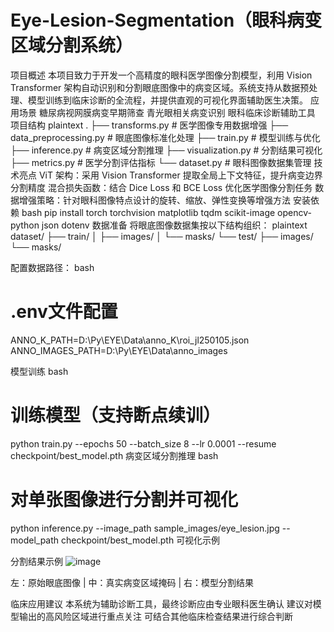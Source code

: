 # Eye-Lesion-Segmentation（眼科病变区域分割系统）
项目概述
本项目致力于开发一个高精度的眼科医学图像分割模型，利用 Vision Transformer 架构自动识别和分割眼底图像中的病变区域。系统支持从数据预处理、模型训练到临床诊断的全流程，并提供直观的可视化界面辅助医生决策。
应用场景
糖尿病视网膜病变早期筛查
青光眼相关病变识别
眼科临床诊断辅助工具
项目结构
plaintext
.
├── transforms.py         # 医学图像专用数据增强
├── data_preprocessing.py # 眼底图像标准化处理
├── train.py              # 模型训练与优化
├── inference.py          # 病变区域分割推理
├── visualization.py      # 分割结果可视化
├── metrics.py            # 医学分割评估指标
└── dataset.py            # 眼科图像数据集管理
技术亮点
ViT 架构：采用 Vision Transformer 提取全局上下文特征，提升病变边界分割精度
混合损失函数：结合 Dice Loss 和 BCE Loss 优化医学图像分割任务
数据增强策略：针对眼科图像特点设计的旋转、缩放、弹性变换等增强方法
安装依赖
bash
pip install torch torchvision matplotlib tqdm  scikit-image opencv-python json dotenv
数据准备
将眼底图像数据集按以下结构组织：
plaintext
dataset/
├── train/
│   ├── images/
│   └── masks/
└── test/
    ├── images/
    └── masks/

配置数据路径：
bash
# .env文件配置
ANNO_K_PATH=D:\Py\EYE\Data\anno_K\roi_jl250105.json
ANNO_IMAGES_PATH=D:\Py\EYE\Data\anno_images

模型训练
bash
# 训练模型（支持断点续训）
python train.py --epochs 50 --batch_size 8 --lr 0.0001 --resume checkpoint/best_model.pth
病变区域分割推理
bash
# 对单张图像进行分割并可视化
python inference.py --image_path sample_images/eye_lesion.jpg --model_path checkpoint/best_model.pth
可视化示例

分割结果示例
![image](https://github.com/user-attachments/assets/f4f90612-22e1-4dab-9c0e-e157727a2931)

左：原始眼底图像 | 中：真实病变区域掩码 | 右：模型分割结果

临床应用建议
本系统为辅助诊断工具，最终诊断应由专业眼科医生确认
建议对模型输出的高风险区域进行重点关注
可结合其他临床检查结果进行综合判断

